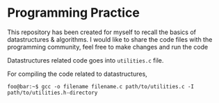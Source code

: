 # Programming Practice
This repository has been created for myself to recall the basics of datastructures & algorithms.
I would like to share the code files with the programming community, feel free to make changes and run the code

Datastructures related code goes into ```utilities.c``` file.

For compiling the code related to datastructures,

```console
foo@bar:~$ gcc -o filename filename.c path/to/utilities.c -I path/to/utilities.h-directory
```
